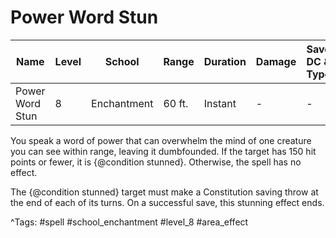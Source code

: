 # Power Word Stun

| Name | Level | School | Range | Duration | Damage | Save DC & Type |
|------|-------|--------|-------|----------|--------|----------------|
| Power Word Stun | 8 | Enchantment | 60 ft. | Instant | - | - |

You speak a word of power that can overwhelm the mind of one creature you can see within range, leaving it dumbfounded. If the target has 150 hit points or fewer, it is {@condition stunned}. Otherwise, the spell has no effect.

The {@condition stunned} target must make a Constitution saving throw at the end of each of its turns. On a successful save, this stunning effect ends.

^Tags: #spell #school_enchantment #level_8 #area_effect